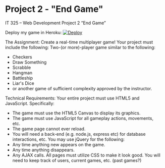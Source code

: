 # Project 2 - "End Game"

IT 325 – Web Development Project 2 “End Game”

Deploy my game in Heroku:
[![Deploy](https://www.herokucdn.com/deploy/button.png)](https://heroku.com/deploy?template=https://github.com/mirandarcospin/socketio-mxr17e-endgame)

The Assignment:
Create a real-time multiplayer game!  Your project must include the following:
Two-(or more)-player game similar to the following:
- Checkers
- Draw Something
- Scrabble
- Hangman
- Battleship
- Liar's Dice
- or another game of sufficient complexity approved by the instructor.

Technical Requirements:
Your entire project must use HTML5 and JavaScript.  Specifically:
- The game must use the HTML5 Canvas to display its graphics.
- The game must use JavaScript for all gameplay actions, movements, etc.
- The game page cannot ever reload.
- You will need a back-end (e.g. node.js, express etc) for database interactions, etc.
You may use jQuery for the following:
- Any time anything new appears on the game.
- Any time anything disappears.
- Any AJAX calls.
All pages must utilize CSS to make it look good.
You will need to keep track of users, current games, etc. (past games?)
